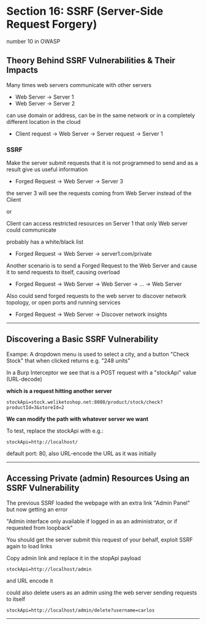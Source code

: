 # Section 16: SSRF (Server-Side Request Forgery)

number 10 in OWASP

## Theory Behind SSRF Vulnerabilities & Their Impacts

Many times web servers communicate with other servers
  - Web Server -> Server 1
  - Web Server -> Server 2

can use domain or address, can be in the same network or in a completely different location in the cloud


  - Client request -> Web Server -> Server request -> Server 1

### SSRF

Make the server submit requests that it is not programmed to send and as a result give us useful information


  - Forged Request -> Web Server -> Server 3

the server 3 will see the requests coming from Web Server instead of the Client

or

Client can access restricted resources on Server 1 that only Web server could communicate

probably has a white/black list

  - Forged Request -> Web Server -> server1.com/private

Another scenario is to send a Forged Request to the Web Server and cause it to send requests to itself, causing overload
  - Forged Request -> Web Server -> Web Server -> ... -> Web Server

Also could send forged requests to the web server to discover network topology, or open ports and running services
  - Forged Request -> Web Server -> Discover network insights 

---

## Discovering a Basic SSRF Vulnerability

Exampe: A dropdown menu is used to select a city, and a button "Check Stock" that when clicked returns e.g. "248 units"

In a Burp Interceptor we see that is a POST request with a "stockApi" value (URL-decode)

**which is a request hitting another server**

```
stockApi=stock.weliketoshop.net:8080/product/stock/check?productId=3&storeId=2
```

**We can modify the path with whatever server we want**

To test, replace the stockApi with e.g.:

```
stockApi=http://localhost/
```

default port: 80, also URL-encode the URL as it was initially

---

## Accessing Private (admin) Resources Using an SSRF Vulnerability

The previous SSRF loaded the webpage with an extra link "Admin Panel" but now getting an error

"Admin interface only available if logged in as an administrator, or if requested from loopback"

You should get the server submit this request of your behalf, exploit SSRF again to load links

Copy admin link and replace it in the stopApi payload


```
stockApi=http://localhost/admin
```

and URL encode it

could also delete users as an admin using the web server sending requests to itself

```
stockApi=http://localhost/admin/delete?username=carlos
```


---
